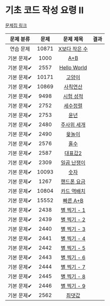 # 기초 코드 작성 요령 II

[문제집 링크](https://www.acmicpc.net/workbook/view/7306)

| 문제 분류 | 문제 | 문제 제목 |결과 |
| :--: | :--: | :--: | :--: |
| 연습 문제 | 10871 | [X보다 작은 수](https://www.acmicpc.net/problem/10871) ||
| 기본 문제✔ | 1000 | [A+B](https://www.acmicpc.net/problem/1000) ||
| 기본 문제✔ | 2557 | [Hello World](https://www.acmicpc.net/problem/2557) || 
| 기본 문제✔ | 10171 | [고양이](https://www.acmicpc.net/problem/10171) ||
| 기본 문제✔ | 10869 | [사칙연산](https://www.acmicpc.net/problem/10869) || 
| 기본 문제✔ | 9498 | [시험 성적](https://www.acmicpc.net/problem/9498) ||
| 기본 문제✔ | 2752 | [세수정렬](https://www.acmicpc.net/problem/2752) || 
| 기본 문제✔ | 2753 | [윤년](https://www.acmicpc.net/problem/2753) ||
| 기본 문제✔ | 2480 | [주사위 세개](https://www.acmicpc.net/problem/2480) ||
| 기본 문제✔ | 2490 | [윷놀이](https://www.acmicpc.net/problem/2490) ||
| 기본 문제✔ | 2576 | [홀수](https://www.acmicpc.net/problem/2576) ||
| 기본 문제✔ | 2587 | [대표값2](https://www.acmicpc.net/problem/2587) ||
| 기본 문제✔ | 2309 | [일곱 난쟁이](https://www.acmicpc.net/problem/2309) ||
| 기본 문제✔ | 10093 | [숫자](https://www.acmicpc.net/problem/10093) ||
| 기본 문제✔ | 1267 | [핸드폰 요금](https://www.acmicpc.net/problem/1267) ||
| 기본 문제✔ | 10804 | [카드 역배치](https://www.acmicpc.net/problem/10804) ||
| 기본 문제✔ | 15552 | [빠른 A+B](https://www.acmicpc.net/problem/15552) ||
| 기본 문제✔ | 2438 | [별 찍기 - 1](https://www.acmicpc.net/problem/2438) ||
| 기본 문제✔ | 2439 | [별 찍기 - 2](https://www.acmicpc.net/problem/2439) ||
| 기본 문제✔ | 2440 | [별 찍기 - 3](https://www.acmicpc.net/problem/2440) ||
| 기본 문제✔ | 2441 | [별 찍기 - 4](https://www.acmicpc.net/problem/2441) ||
| 기본 문제✔ | 2442 | [별 찍기 - 5](https://www.acmicpc.net/problem/2442) ||
| 기본 문제✔ | 2443 | [별 찍기 - 6](https://www.acmicpc.net/problem/2443) ||
| 기본 문제✔ | 2444 | [별 찍기 - 7](https://www.acmicpc.net/problem/2444) ||
| 기본 문제✔ | 2445 | [별 찍기 - 8](https://www.acmicpc.net/problem/2445) ||
| 기본 문제✔ | 2446 | [별 찍기 - 9](https://www.acmicpc.net/problem/2446) ||
| 기본 문제✔ | 2562 | [최댓값](https://www.acmicpc.net/problem/2562) ||
